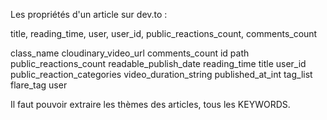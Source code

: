 Les propriétés d'un article sur dev.to :

title, reading_time, user, user_id, public_reactions_count, comments_count

class_name
cloudinary_video_url
comments_count
id
path
public_reactions_count
readable_publish_date
reading_time
title
user_id
public_reaction_categories
video_duration_string
published_at_int
tag_list
flare_tag
user

Il faut pouvoir extraire les thèmes des articles, tous les KEYWORDS.